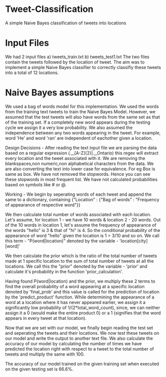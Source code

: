# Tweet-Classification
A simple Naive Bayes classification of tweets into locations
# Input Files
We had 2 input files
a) tweets_train.txt
b) tweets_test1.txt
 The two files contain the tweets followed by the location of tweet.
 The aim was to implement a simple Naive Bayes classifier to correctly classifiy these tweets into a total of 12 locations.
 
# Naive Bayes assumptions
We used a bag of words model for this implementation. We used the words from the training text tweets to train the Naive Bayes Model. However, we assumed that the test tweets will also have words from the same set as that of the training set. If a completely new word appears during the testing cycle we assign it a very low probability.
We also assumed the independence between any two words appearing in the tweet. For example, word 'He' and word 'ran' are independent of eachother given a location. 

Design Decisions - After reading the text input file we are parsing the data based on a regular expression (.,_[A-Z]{2}|.,_Ontario) this regex will extract every location and the tweet associated with it. We are removing the blankspaces,non numeric,non alphabetical characters from the data. We are also converting the text into lower case for equivalence. For eg Box is same as box. We have not removed the stopwords. Hence you can see these stopwords in most frequent list. We have not calculated probabilities based on symbols like # or @.

Working - We begin by seperating words of each tweet and append the same to a dictionary, containing {"Location" : {"Bag of words" : "Frequency of appearance of respective word"}}

We then calculate total number of words associated with each location. Let's assume, for location 1 - we have 10 words & location 2 - 20 words. Out of the 10 words in location 1, let's assume the frequency of appearance of the words "hello" is 3 & that of "hi" is 4. So the conditional probability of the appearance of word "hello" given the location is 1 = 3/10 and so on. We call this term - "P(word|location)" denoted by the variable - 'location[city][word]'

We then calculate the prior which is the ratio of the total number of tweets made at 1 specific location to the sum of total number of tweets at all the locations. We call this the "prior" denoted by the variable - 'prior' and calculate it's probability in the function 'prior_calculation'.

Having found P(word|location) and the prior, we multiply these 2 terms to find the overall probability of a word appearing at a specific location denoted by 'final_prob' and this value is called for the prediction of location by the 'predict_product' function. While determining the appearance of a word at a location where it has never appeared earlier, we assign it a significantly low probability of 1/(2*total_word_count), since, we can neither assign it a 0 (would make the entire product 0) or a 1 (signifies that the word appears in every tweet at that location).

Now that we are set with our model, we finally begin reading the test set and seperating the tweets and their locations. We now test these tweets on our model and write the output to another text file. We also calculate the accuracy of our model by calculating the number of times we have predicted the location right with respect to a tweet to the total number of tweets and multiply the same with 100.

The accuracy of our model trained on the given training set when executed on the given testing set is 66.6%.
